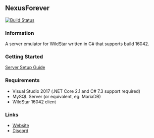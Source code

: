 ## NexusForever
[![Build Status](https://travis-ci.com/Rawaho/NexusForever.svg?branch=master)](https://travis-ci.com/Rawaho/NexusForever)

### Information
A server emulator for WildStar written in C# that supports build 16042.

### Getting Started
[Server Setup Guide](https://github.com/Rawaho/NexusForever/wiki/Installation)

### Requirements
 * Visual Studio 2017 (.NET Core 2.1 and C# 7.3 support required)
 * MySQL Server (or equivalent, eg: MariaDB)
 * WildStar 16042 client

### Links
 * [Website](https://emulator.ws)
 * [Discord](https://discord.gg/8wT3GEQ)
